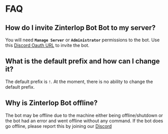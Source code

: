 # FAQ

## How do I invite Zinterlop Bot Bot to my server?

You will need **`Manage Server`** or **`Administrator`** permissions to the bot. Use this [Discord Oauth URL](https://discord.com/oauth2/authorize?client_id=878842219036024872&permissions=-30020514&scope=bot+applications.commands+identify+guilds) to invite the bot.

## What is the default prefix and how can I change it?

The default prefix is `!`. At the moment, there is no ability to change the default prefix.

## Why is Zinterlop Bot offline?

The bot may be offline due to the machine either being offline/shutdown or the bot had an error and went offline without any command. 
If the bot does go offline, please report this by joining our [Discord](https://discord.gg/jWFB56RqUN)
